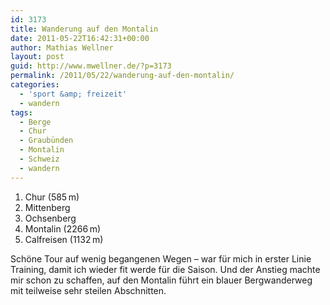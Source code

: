 ```yaml
---
id: 3173
title: Wanderung auf den Montalin
date: 2011-05-22T16:42:31+00:00
author: Mathias Wellner
layout: post
guid: http://www.mwellner.de/?p=3173
permalink: /2011/05/22/wanderung-auf-den-montalin/
categories:
  - 'sport &amp; freizeit'
  - wandern
tags:
  - Berge
  - Chur
  - Graubünden
  - Montalin
  - Schweiz
  - wandern
---
```

  1. Chur (585&thinsp;m)
  2. Mittenberg
  3. Ochsenberg
  4. Montalin (2266&thinsp;m)
  5. Calfreisen (1132&thinsp;m)

Schöne Tour auf wenig begangenen Wegen &ndash; war für mich in erster Linie Training, damit ich wieder fit werde für die Saison. Und der Anstieg machte mir schon zu schaffen, auf den Montalin führt ein blauer Bergwanderweg mit teilweise sehr steilen Abschnitten.